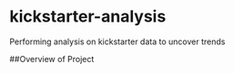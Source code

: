 # kickstarter-analysis
Performing analysis on kickstarter data to uncover trends

##Overview of Project

